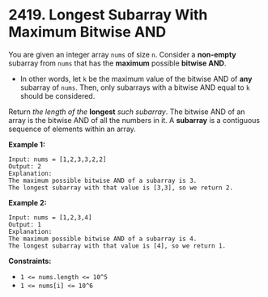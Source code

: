 # 2419. Longest Subarray With Maximum Bitwise AND
You are given an integer array `nums` of size `n`. Consider a **non-empty** subarray from `nums` that has the **maximum** possible **bitwise AND**.
- In other words, let `k` be the maximum value of the bitwise AND of **any** subarray of `nums`. Then, only subarrays with a bitwise AND equal to `k` should be considered.

Return *the length of the* **longest** *such subarray*. The bitwise AND of an array is the bitwise AND of all the numbers in it. A **subarray** is a contiguous sequence of elements within an array.

**Example 1:**
```
Input: nums = [1,2,3,3,2,2]
Output: 2
Explanation:
The maximum possible bitwise AND of a subarray is 3.
The longest subarray with that value is [3,3], so we return 2.
```

**Example 2:**
```
Input: nums = [1,2,3,4]
Output: 1
Explanation:
The maximum possible bitwise AND of a subarray is 4.
The longest subarray with that value is [4], so we return 1.
```

**Constraints:**
- `1 <= nums.length <= 10^5`
- `1 <= nums[i] <= 10^6`
